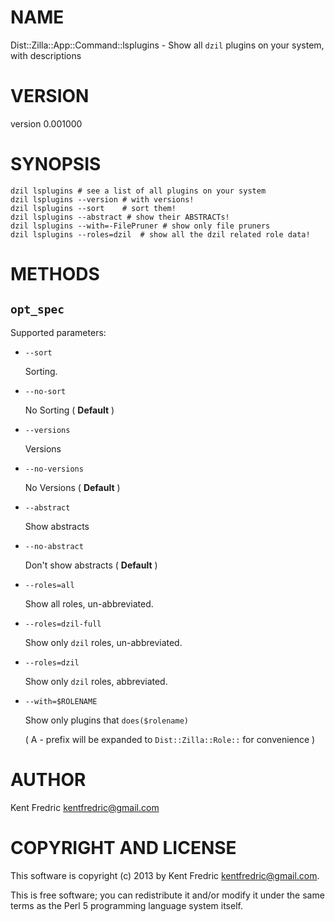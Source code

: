 # NAME

Dist::Zilla::App::Command::lsplugins - Show all `dzil` plugins on your system, with descriptions

# VERSION

version 0.001000

# SYNOPSIS

    dzil lsplugins # see a list of all plugins on your system
    dzil lsplugins --version # with versions!
    dzil lsplugins --sort    # sort them!
    dzil lsplugins --abstract # show their ABSTRACTs!
    dzil lsplugins --with=-FilePruner # show only file pruners
    dzil lsplugins --roles=dzil  # show all the dzil related role data!

# METHODS

## `opt_spec`

Supported parameters:

- `--sort`

    Sorting.

- `--no-sort`

    No Sorting ( __Default__ )

- `--versions`

    Versions

- `--no-versions`

    No Versions ( __Default__ )

- `--abstract`

    Show abstracts

- `--no-abstract`

    Don't show abstracts ( __Default__ )

- `--roles=all`

    Show all roles, un-abbreviated.

- `--roles=dzil-full`

    Show only `dzil` roles, un-abbreviated.

- `--roles=dzil`

    Show only `dzil` roles, abbreviated.

- `--with=$ROLENAME`

    Show only plugins that `does($rolename)`

    ( A - prefix will be expanded to `Dist::Zilla::Role::` for convenience )

# AUTHOR

Kent Fredric <kentfredric@gmail.com>

# COPYRIGHT AND LICENSE

This software is copyright (c) 2013 by Kent Fredric <kentfredric@gmail.com>.

This is free software; you can redistribute it and/or modify it under
the same terms as the Perl 5 programming language system itself.
